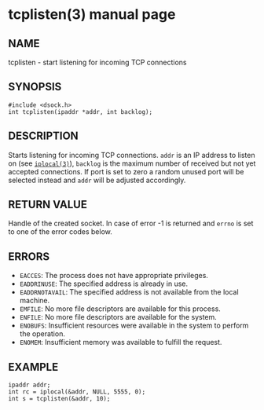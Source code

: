# tcplisten(3) manual page

## NAME

tcplisten - start listening for incoming TCP connections

## SYNOPSIS

```
#include <dsock.h>
int tcplisten(ipaddr *addr, int backlog);
```

## DESCRIPTION

Starts listening for incoming TCP connections. `addr` is an IP address to listen on (see [`iplocal(3)`](iplocal.html)), `backlog` is the maximum number of received but not yet accepted connections. If port is set to zero a random unused port will be selected instead and `addr` will be adjusted accordingly.

## RETURN VALUE

Handle of the created socket. In case of error -1 is returned and `errno` is set to one of the error codes below.

## ERRORS

* `EACCES`: The process does not have appropriate privileges.
* `EADDRINUSE`: The specified address is already in use.
* `EADDRNOTAVAIL`: The specified address is not available from the local machine.
* `EMFILE`: No more file descriptors are available for this process.
* `ENFILE`: No more file descriptors are available for the system.
* `ENOBUFS`: Insufficient resources were available in the system to perform the operation.
* `ENOMEM`: Insufficient memory was available to fulfill the request.

## EXAMPLE

```
ipaddr addr;
int rc = iplocal(&addr, NULL, 5555, 0);
int s = tcplisten(&addr, 10);
```


